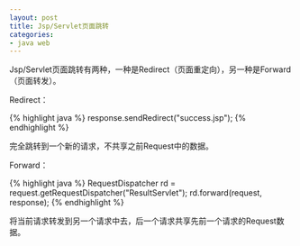 ```yaml
---
layout: post
title: Jsp/Servlet页面跳转
categories:
- java web
---
```

Jsp/Servlet页面跳转有两种，一种是Redirect（页面重定向），另一种是Forward（页面转发）。

Redirect：

{% highlight java %}
response.sendRedirect("success.jsp");
{% endhighlight %}

完全跳转到一个新的请求，不共享之前Request中的数据。

Forward：

{% highlight java %}
RequestDispatcher rd = request.getRequestDispatcher("ResultServlet");
rd.forward(request, response);
{% endhighlight %}

将当前请求转发到另一个请求中去，后一个请求共享先前一个请求的Request数据。

